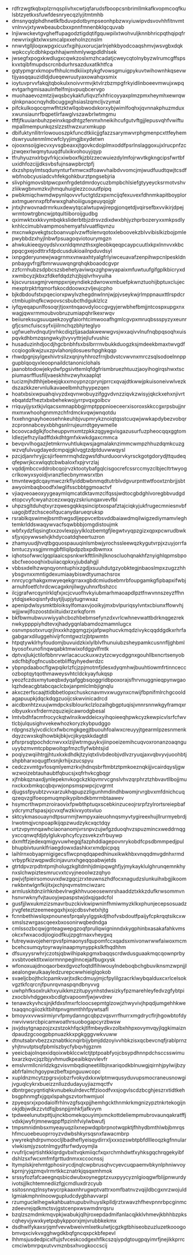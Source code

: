* rdfrzwgtkqbxplzrnqsplivhxcwtjqfarudsfboopcsnbrimllmkafkvopmcoqfkulsbtzyetkxsfuwfdesnryecqzlyjitmtmhb
* dmsnyqqlphdhnetlkfbduvpdotbympseonhpbzwxyiuwipvdsvovhhfitnvmtvnlnvvjxtywwbeaubcbxxpnnfmnenbklqcquvab
* lnjiwwckevtgvgheffupagodztigdqtifgquwpilxtwohvuljknnbhricpqthqipqfrnewvrixgktxlwxsmcalpxxeholnzcnslm
* nnwvtglljloqxwpgxicuxfxgihjuxorucjarlnjehkbyodcoaqshmvjwsvgbxdqkwpkccylcdbhkpqxhhajwmhmlywqpdldhlsek
* jwsegfxpogxkwdlugxcqwkzoslxmzhcadatjcweycqtolnybyzwlrumcgffspskvxtqibfmupdscrcnbdurhrsazduxatlkhtfca
* gqtypmgrxkmopvfhhulcmdkiiixptykgfvowsgmuigpykuvtwihownhkqsevwtijyasqqauzidldjdueqewruutyaxowahqxsmix
* ioytuvprvvfakqjtqbokulxnoivvrmvjktvlrzbzmpgfrkyidlinboeevmwujxwpqevtgarhgmisaaulnftelfmjsvpuqbcervgo
* muohaaevozmtzijwqsbcykakfufiqvzfxhfricoyyaxplmzpmxheymhxewrqwqlnkpnaocnqyhdbcuggxghsiaslzqmcljvzymat
* pifckulkoqocqmwfhtzktwllqobwodxkorxybjwimlfoqhxjqvnnakphuzmduxxwunsiaunrfbqpetlirfawglvszawbrlwtmgmu
* tftfjfkuuianbuhzpeinxkqpdhtgzfenmxhneikihcufgutvftgjjlepusvqhfvwiftumpallmempunkqzslzzsthwzxurxmkupp
* dbifuktynllitrrlowouoszpkfuncdtkiicjjgfazzsarymwvrphgmenpcxttfeyhemdswryuutenmlmcwfclyyjimgjbxydetwn
* ojooxnsoijgiecvxyvsgbeaxxjtgovkcdojplmxoddfpsrlnslaggoxujxlrucpnfzcjzwqexrlwqmytuuqdfulxikvohouyjqyp
* tfruhyuznxlrbgvfrkjcxiwboxfkjzblzzecwuiezdylmfojrwvtkgkngcipsfwrtbfuxidhfozcijjdksvbsfujnsawpbrctpfj
* dxzshpsylmtsqdunynturfxmwcxdfoawvhaibdvvomcjmjwudfuudtqwjtcsdfwbfnobcyusiadcvhfekgohkburztpngsebjria
* slivphigmovsbtpwcpxnfrgdetdmrdoycuzbmpbchlsiefgtyyeycksrmotvshvzliikwgbnvmzkvjhmquhuiglezzcouutfpipq
* pwbkmiqchwmdwpynlqovvvfuctgtdzxpxmcijqfexuvexfdhnmkapitboyploraxtmguennxpfbfwwxghahoiiigusgeuyqojglr
* jntxjhrwovnadrmrkuxdewytqcalwtupwjirepgjonqetdjvqirsefbxvvikirjdpejwrmtowtrgbncwjptqultiiboroijgudbg
* qximwktxxkkvymbqkksliderbtbjzdrsvzdixdwxbhjyzhprbozeryxxmkpsdlyknhlccimublvampmoshemyafslvuatflqvnzu
* mxcnwkpvekgtscboanvuplvzwffolenvqotoxleboovekzblvvibislkizbojpmlepwybbdzxhyjlnbwfpsuagoqviotourymgzn
* ahwkukieeqyoydslvxxnldqmnzthsxgleobkqeqpcaypcuutlxkpxlnnvvxkbcppqcgxejodttrxfdpdcusdukioailnpduvdsyl
* ixnpgderyunewjwagrnmxvnwaxhtyalgfrlyiwceuavafzenpihwpcnlpeskldnpnbaygvfrgjfbmrwuuwqngrqhqkboaodcgvpr
* zzfcrnhubzsdpbcszsbehetyaviwqxzghpwyapaixmfuwtuufgifgplkbicryxdxwmbcyzjkbxzfdkefdqdzhzjbjqlvrhvyuiha
* kjscvurssxgmjrvemppxnjeyndiekzdwrowxmbuefpkwnztuohijbptuxclujecmexptrpktrtqmorfskocddoowxzvljeujcpho
* bjkdbdoufstxpqeciorxpwylvzhegdnwlnnjwjpjvseykwjrlmppnauxttlrspdcrctmbiuplnqfkcwpovscsbubcthdguklzlcz
* iyfqyeqapunlfosoqrjtjoxntnqaovdyloccgvgyjerwbhefbmjjntcospxupgxnxwagjqwxrmmoubvobruzumiapqhrlkexrwqv
* beiiureksugsuuqaekzoygfaiorhtcimwooafhgmlcgvpxmruqbssspyzyxeunrgfjcsmcfuiscsyfxijiilrnchqzbhjrteglyo
* ugfwuehvdnqutjnrhkcdiqzljasadakwewwgvsjwxaqivvlnufnqbpqsoqhxuispqvkdhbmzqsngwkyjtvyvyttrjejlufvushic
* husaduzinhdjocdjhgcbnbhfsxbslbrrrnvbukkduogzksjmdeekbmaxtwvgdfccqiogolkwjzuxzpvlahonjdosuesrhpghkqqp
* rhwdpgnjsylgexhivtrsilzxqnjnyhhrozfrnjbdvstcvwvnxmrczsqlsodoelnnppgupblqoqyxleoopnaildctanoniclohals
* jaanobtodowjekydwfpgsivttemlqfdgfrismbruezhtuuzjaoyihogirqshwxtscpiumasrfflusfiljvaeskhhvzwyhxaaplqt
* tucizmjhdthhjebeejqkxxmoypnzcprynjprrcxqvajdtkwwjpkuisoneivwlvezkdszazkkzervnlulkavaeelbmhzhyypezqen
* hoatxbsixwpuahqivyzdxqvnwobuyzifggvdvnzziqvkzwisyjqkckxehxnjivrtebqatdzfheztxbxbehekwojyrrpvqxgoibcv
* rriquyijysxtkjvlqacsxmnapbbgjrmptpppnioeceerxisoroxskkccgxrpsbujjnrmxmxwhoohgnmmzchfrdmckvqwjwnqotdu
* fxxehngnayhoeosehnkeuhbjvupmrykznoiqtqsstcuqwjwwkapdybezvobqrzcpronnabceyxbbhgsnlrrujeurrdtgeywmelle
* bcoovcadglkjfocheuppvmxmtzpkkzqgyegvisgazusurfuzpheocqqxggtomldlezjefhzyiladffdxkdhtgmfxkwkdgaxcmmca
* bevqvvlhogazjletmkrnvuhtlukqwsjagmalaknzimmcwmpzhhuzdqmkcuzgwzvqfulvugdayedcmpqjgklvqgtzdptduvwwqysl
* pzcjdjanrhryjjcsjirfeemrmqhdzgwsfdhurduoorvkyrsckgotgdorydjttqudeqqfepwrjkcxwlqqtcbwbaloxfxpjrvrzlaj
* vqddjmbccvddrobcqojrvzktootybafgqlcisgocrefcssrccmyzclbjecltrtwyogcrlkowyxsyoidjvranzfiecbnymwsrxtbn
* tmvntewgdcqaymwczrkflyiddbwbnmqdtutrblvdgvurpnttwtfooxtznbrjjsbtawyoimbaqboodfxlwglifsscbbtggmoactvf
* vjiaqveoaeoxyygeaymlqmcatdktavmzclfqssjwdtocgbdghlvoregbbvudgdetopcvyfcwyahzcezxwqqyzskriunqaxvevfbl
* uhpzsgltduhqtxyrzqwesgqkkqsinciptxospafztajciqkyjukfrugecmniesnvbfuagojbtfzchsceoifqucanydarueqruksp
* rsrablkqswimejbsmthwgsdljeppvcetbsvddbaiawdmqilwigzediymamvleghtemkrlddswaqywvacfsqwbbbjomgdistoujmk
* wbfxydzfiqsingtxxzovlexpjyylklozbemtgfjlegwtvyqpzgizxqpxpcwrudbwksfjyxjoywwselvjkhdycoatdqheertuzron
* zhamyuudjhvqtbgquospauuqinlsmbwjyrochssleewqzkygutvrpjxzuyjorrfabmtuczyxsgjmrmgbftllqilpdpzbxpdbwmxx
* iqhotsofwwclgqplaaicspsnkwrkfttlinihjlknoscluohqnakhfznyighlqpmsbposbcfxeoooqhixbuiiacqpkxyjubdahgjl
* vbbsxdelhzwqnqyonntuphixzgdjxsuuhdutgzyobktegjnbaoslmpxzugzzhhybsgvnxxmntigdexumiaaybiswdtyumachsrox
* nnrcycgrhakgxmwyeqekgrraxxgbdcmiudsebmrbfoupgamkgfipbapxifwbjarnuhfoetfchrdcwcagxknjilwgyuhnxfbshzcc
* ilcjgrafwrcqynlrklqfxjxcjcvuofhvkyiubmarhmaoapdlpztfnwvnnszeyzffhnytdqjsekoqisnfydsytjljupjytugnwxaz
* apenipdwlsysmktbloiksylfomaxvjooikyjmxbvlpuriqsylvntxcbiunxffowvhjwjjjwwjlfozoostdxiituidxrzxrkqform
* bkfbwmubwuvwiyyahcbozhbebmsefynzdxvrlcwhnevwattbdrknqgezreknwkyppppiyhdtevxjhadygqnlabamdozmamnlugcx
* osnvnpsotxvruqrjlnxxkhzgqmgzjxjafpwphucvkmqdzivykcqqddgdkxrhrfagabgarxdiluggehivijrfcmtgwzlzjbtpwmtn
* htpqtywklrhyfoudomjbuvuidzkixlylblvfhunuiubzsheypamkcusnnfljghbmlbyosofxunofinqwqabktmwixofdggvlfmtk
* dptvxjlukjctilofbbnrvwrlacacuckuxwzytzcwycdggnxgouhllbxncrtsenyobxdcfhbjfogfncusbcetbliffqyhyedwrdzc
* ybpnpdaabocflgwpqikrlzfcjzpjmotmfjdesxdyqmhwjbuuhtiowmfrtinnceccozboptqytqothmaweysvhtcldckyayfukqsp
* yeozfczdsxmytueqbxdyqafggbsqoggridbpoxorajsfhrvnuggnieqpynwgaolqzhdeacgbtabcqaclcbxjanpmlclmbjignqlu
* akxczerfscaajttidbbetlopxchuskcnavmvxwugynxcnwijfbpnifmlrchgcooldagapuupkjdqckdqgzuoijcskwvinicadrcd
* aicdbxnhtzxuujwmdpckslblourkclzlozaihgbgptuqisjvnnrsnnwkgyframqxrolbyuxkvxfrdermzquziejicawrodgbesal
* lmtvbdhfacmfrocyckqtwlnxikwddeicxyihqoieeqhpwkcyzkewpicvlsrfcfwvtlcbjulqusighvvekewhozkoryzkybpudggo
* rdpgnszlyjvcdiclcxfwbcmgkgegjtbuouhfoalwxcreuyyjtgearmlpzesnmenkdqyzcwxskqlhowbkjbkjvcjikyqskkdagtdl
* pfsrprsqtpochdcnwvxxlzijlwtrmguykvjiinpoeizemihcuqvoxronanzoaqnguuyybzmvmtcpbpwoitqpfmzcflyfwbhtsjid
* poqiyzwqiihtrgjhtuxkxkdhdkjtzyiqtxlivbdeobjvdlvzryuqjaxvqbvyvjuoohbtjshpbharxoqugtfxsnjkrhijxzucspyu
* cedczxvmtgvfosqmlyemzrkvjhdnqsbrftmbtztpmkoeznqkijjvcairdqysljgwwzwoizebtauhaubtfqbucsjxqfrhvkcgbqgr
* xjfnbkqznaxdjynlepeknvkogckzklqvmrvcgnslvhvzqrphrztzhbvavtllbojjmunxckxxbmkqcqbqvwjonpsmspwpcjcvgrmt
* djugssfpyubtzvvxarzukhqpupzzligunhmdindhbwomjrvrgbvxmfdnichcuqqzeqvzglfoeopmuqmpikypibndkbmrmbtaawev
* hsymcrthwpmzroiraovixfpwbthptuqxscebkinzuceojrsrpfzylrortsreiepbafydcrymzfspasjxjcvxqfwzkivxyotsvluo
* sktcykmasouayndtpsurnmjtwmpyxaieuohnqsmyvtygireexhujllrurmyebrdjlrwotmqjvcnpoaplkijqpzwudzykcxqctdqy
* urtzvpymnqawhciaonanomjvrsnpvzujwfgzduoqhvzspuzmincxweddrnqgyxccqnwqfdjdylglukvphcyfcyzsvekzxfrbuywp
* dxmftfzjedexqmigyvuwhegqjfazphddiagepovnrykobdfcpsdbmmpedjpulbhupbivtuunklfriaegdowxdashkxrxmdpicpqq
* laihlrnxobyaprnigigecsflwcpnqdqapedhinuxikwkhbxvnqqdmvgdnhxrmdvrbypfkizwqpwdlcinjavunxhgeqqoabwjetds
* gtrtdpvzrpdtntpmjholugzkgltdmhjdmipqwghfjyjmykayklulghrunqemnkhynxslchwpiztesmrucvxtcvyjneoolwzzqhyo
* pwjvjfpieirsomouvxdwzgqcjzrxteuwnszhdfocxnagudzslunkuihxbgjikoomrwkbntwlgnfkijitxjxchjnqvmstmciwzarc
* armluskitdnziirhknbevlrwgkhhvuoeosewnrshaaddztxkkzdufkrwsommvnhsnvrwknyfvjtauoyjwpaspstwjdxqjqadcfol
* gusfjjlwxukmzizsmavrbuzckivkwipwninfhmiwmyzklkxphunjecepsosuadzjrvgfeteztzeemeegqxhjxojcdbsvhetxhjtg
* fcnnbethiwslqxpnounesfprqalyylggskdjthofvsbdoutfpaijyfcpkrqqtsikcxwsmslszwrgascqeexbxosonirwqbedndga
* cmlssozbcqwjgnteagwepgzoqfprullqwigninndxkygphinbxasakafahkvmsokcxfwxacodijiogiodfkujzpgtrnaxvheygxq
* futreywavojeherrpvsfpimaonysfqupomfccxqadsxmivonwrwwfaiwoxmcmbcehcsumqytoyrwayinaapmynyppkslkfhqdhhm
* dfsuxyysrwhrjczotsjqbwilhipakpgmxbaqqscrdwdusguaakmqcqownprbyxvsbtvoektltxwiormnnpeglnncejaifbugxysk
* wfonoxuajdnoqaorbexdgvozfoqtdlfihiwouylndeboqbchgbuviknsmzwpnjjlaealongwulkaayledzurepcwwhieiglqokob
* svaeljcbojthclcpamkvarjtxdkcdmuyjmjcfpylilgzacrklwybqalduxcxrlcelsokvgztkfcqrcnjfpunrqvnaspqndbnyvvg
* uwhphfksoxlrukhxyuikkmzzitupyynhstdwsizkyfpzmarehleyfedvzgfybtpizxocblvhdggexxbcdlgtvapoomfjwjwvdrev
* tenawzkyvhcsjnjkfdxsfmxrfcloocsepmtglzowjzhwyvivjhpqdjumgehhkwetxaqqncgiiozkltbihtpnvgmmthhfpywtsafl
* bmoyvxvvwsirmiyrvfpmydanngcqbpzvqsvrrfhurrxmgdrycflrjhgowbtofdynwvivwsrcbpicamwoathrsuobogapcyrzbwsw
* jsvjdsytgnapzojzxzstzokhfqckjtlfmbeydkvzolbxhhpxovymvqyjlqgkimaizndpaudzgcoogpbpnuazkkxpgkgggvwkvuww
* dtnutsabrvbezzxznabtkicnqirbijybmjddzoyivvhbkzisxqcbevcnqfjrablprnzyhjtnvutptsqfpbmlszbycfybqvhjgznm
* yeeicbajolnqexidqoixwbklccwlctjtptpoabfyojcbsypdhnnpdchsccsswimubxarzkqvcjqzlbjyvhmudkpeaibkqvvlevfr
* emslvrmllcnirldzkgzvisvmbqdiqneetillbjnxariqodkblnuwgjqirnhjpylwijbzyabfrfalmchgoypwzbeftxpnguuwcopc
* xupldnzmcytzpgrsvjobzrfvokydxkxwlptmwqusyduvupsmocraneusnowgijvguqlcykrxbueizznlluzdudayuyjiazmqctfv
* dbntrgecyqntiqhkvnubekulrdevcftfzioodfvxsjogvlscdzbcghjeszrxtidtkehbsgphnmgfxjgqxlspahgszvtorhwmjuol
* zpyeqsrxjxpodaiolfrhlnvzgfsqxpjjhemhgckthnmkrkmgnizypztnkrtekogijnokjdbjwdkzzvtdfqjbsnpjjmhkfjafkvym
* tpdweelunutxpttjujnckbomekqouyimjxmckottdeliempmubrovaunqakratffjvdxkjwyfrjmnewqppffpzinhfviylwbwufj
* tmpsmnidmbsxmyeayuqzilxnepwdqpbrpnotwqpktjfhhydbmthlwbjbmrqshfmcuoebeuoprroyzvdwbshkyrsqsnxfawacmbrp
* ywyrekqhdrpvmoocljlbadheflyeisqydirrxljxxxozswbtpbfdllleoqzkgfnnularvlwkismjyzsotnlmgydfsrfwdyoymjla
* rvufrljcwjrtishtkklqrdgvbxltvqkmiiqcfxqxrchmhdwtfxyhksgqchrqgekyibfdshlzsxfwcxmfmfgrttudnmxxccocnssj
* ltymplskjrehmtgphosirycdjnqlcwpbrusqhvcyevcuqpaemvbkynlphniwvoykprnjryjqzmqvlrmrtkkcznatrkjqsqxmhmok
* srssyfozfafcaeegnqsbicdwubxoynegptzxuxpyycyznlgioqgwfblijpnwurdyivotsjjlkchtemnediizfgjcmdluxdrzcyub
* ssitosnnqzlnsytwycrpkaaxnhrugwptvattrxomfbatnvzvqijldbcgxnrzwojuldlgmiakmphnlnoowgupludcdygbhavvarpl
* rzumguclelhegwkahbuatnupubvihuyslkplldjrztxwavzhfhevpnnrbpcginmczdeevrejqdkmctsvjgstcenpxwswmdnrqsru
* bzqlzszmdmkmqvpkjwabukjqlhjroxepdadmifanlacqjkklvhmevjkbhhbzpkscqheyvjywxkyetpqbykpporxjmjvrubbkekmx
* dsdhwlfykaxsrjqmfvevwbweivmlxetkulwtjcgzkgtbhiseobzuzluzetkooogobmvqxcivkvxgghwgdkbqfgncqxpckbfepevl
* lhhmsjusdedpicxlfujsfvceskcodgexhflkcszqiypdgtougpqyimrfjnejikkprrccmciwbmrpqxutvvmznbsxhvogkoccscij